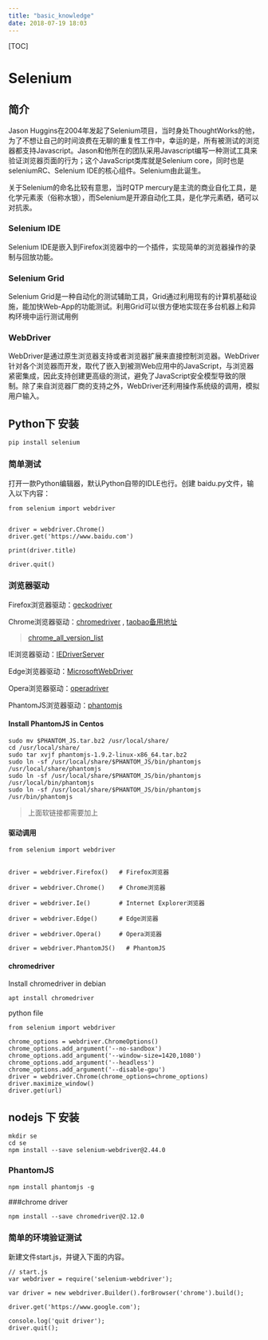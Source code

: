 ```yaml
---
title: "basic_knowledge"
date: 2018-07-19 18:03
---
```


[TOC]



# Selenium



## 简介

Jason Huggins在2004年发起了Selenium项目，当时身处ThoughtWorks的他，为了不想让自己的时间浪费在无聊的重复性工作中，幸运的是，所有被测试的浏览器都支持Javascript。Jason和他所在的团队采用Javascript编写一种测试工具来验证浏览器页面的行为；这个JavaScript类库就是Selenium core，同时也是seleniumRC、Selenium IDE的核心组件。Selenium由此诞生。

关于Selenium的命名比较有意思，当时QTP mercury是主流的商业自化工具，是化学元素汞（俗称水银），而Selenium是开源自动化工具，是化学元素硒，硒可以对抗汞。



### Selenium IDE

Selenium IDE是嵌入到Firefox浏览器中的一个插件，实现简单的浏览器操作的录制与回放功能。

### Selenium Grid

Selenium Grid是一种自动化的测试辅助工具，Grid通过利用现有的计算机基础设施，能加快Web-App的功能测试。利用Grid可以很方便地实现在多台机器上和异构环境中运行测试用例

### WebDriver
WebDriver是通过原生浏览器支持或者浏览器扩展来直接控制浏览器。WebDriver针对各个浏览器而开发，取代了嵌入到被测Web应用中的JavaScript，与浏览器紧密集成，因此支持创建更高级的测试，避免了JavaScript安全模型导致的限制。除了来自浏览器厂商的支持之外，WebDriver还利用操作系统级的调用，模拟用户输入。







## Python下 安装

`pip install selenium`



### 简单测试

打开一款Python编辑器，默认Python自带的IDLE也行。创建 baidu.py文件，输入以下内容：

```
from selenium import webdriver


driver = webdriver.Chrome()
driver.get('https://www.baidu.com')

print(driver.title)

driver.quit()
```

 

### 浏览器驱动

Firefox浏览器驱动：[geckodriver](https://github.com/mozilla/geckodriver/releases)

Chrome浏览器驱动：[chromedriver](https://sites.google.com/a/chromium.org/chromedriver/home) , [taobao备用地址](https://npm.taobao.org/mirrors/chromedriver)

> [chrome_all_version_list](http://chromedriver.storage.googleapis.com/index.html)

IE浏览器驱动：[IEDriverServer](http://selenium-release.storage.googleapis.com/index.html)

Edge浏览器驱动：[MicrosoftWebDriver](https://developer.microsoft.com/en-us/microsoft-edge/tools/webdriver)

Opera浏览器驱动：[operadriver](https://github.com/operasoftware/operachromiumdriver/releases)

PhantomJS浏览器驱动：[phantomjs](http://phantomjs.org/)



#### Install PhantomJS in Centos

```
sudo mv $PHANTOM_JS.tar.bz2 /usr/local/share/
cd /usr/local/share/
sudo tar xvjf phantomjs-1.9.2-linux-x86_64.tar.bz2
sudo ln -sf /usr/local/share/$PHANTOM_JS/bin/phantomjs /usr/local/share/phantomjs
sudo ln -sf /usr/local/share/$PHANTOM_JS/bin/phantomjs /usr/local/bin/phantomjs
sudo ln -sf /usr/local/share/$PHANTOM_JS/bin/phantomjs /usr/bin/phantomjs
```

> 上面软链接都需要加上



#### 驱动调用

```
from selenium import webdriver


driver = webdriver.Firefox()   # Firefox浏览器

driver = webdriver.Chrome()    # Chrome浏览器

driver = webdriver.Ie()        # Internet Explorer浏览器

driver = webdriver.Edge()      # Edge浏览器

driver = webdriver.Opera()     # Opera浏览器

driver = webdriver.PhantomJS()   # PhantomJS
```



#### chromedriver

Install chromedriver in debian 

```
apt install chromedriver
```

python file

```
from selenium import webdriver

chrome_options = webdriver.ChromeOptions()
chrome_options.add_argument('--no-sandbox')
chrome_options.add_argument('--window-size=1420,1080')
chrome_options.add_argument('--headless')
chrome_options.add_argument('--disable-gpu')
driver = webdriver.Chrome(chrome_options=chrome_options)
driver.maximize_window()
driver.get(url)
```





## nodejs 下 安装

```
mkdir se
cd se
npm install --save selenium-webdriver@2.44.0
```



### PhantomJS

```
npm install phantomjs -g 
```



###chrome driver

```
npm install --save chromedriver@2.12.0
```



### 简单的环境验证测试



新建文件start.js，并键入下面的内容。

```
// start.js
var webdriver = require('selenium-webdriver');

var driver = new webdriver.Builder().forBrowser('chrome').build();

driver.get('https://www.google.com');

console.log('quit driver');
driver.quit();
```